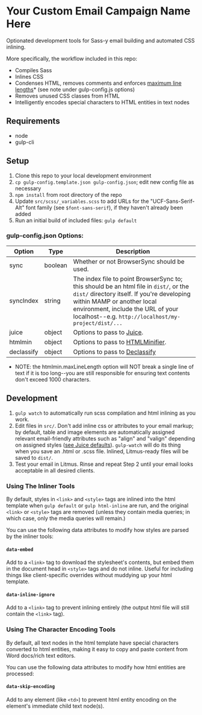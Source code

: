 # Your Custom Email Campaign Name Here
Optionated development tools for Sass-y email building and automated CSS inlining.

More specifically, the workflow included in this repo:
- Compiles Sass
- Inlines CSS
- Condenses HTML, removes comments and enforces [maximum line lengths](https://tools.ietf.org/html/rfc821#page-43)* (see note under gulp-config.js options)
- Removes unused CSS classes from HTML
- Intelligently encodes special characters to HTML entities in text nodes


## Requirements
- node
- gulp-cli


## Setup
1. Clone this repo to your local development environment
2. `cp gulp-config.template.json gulp-config.json`; edit new config file as necessary
3. `npm install` from root directory of the repo
4. Update `src/scss/_variables.scss` to add URLs for the "UCF-Sans-Serif-Alt" font family (see `$font-sans-serif`), if they haven't already been added
5. Run an initial build of included files: `gulp default`

### gulp-config.json Options:

Option | Type | Description
------ | ---- | -----------
sync | boolean | Whether or not BrowserSync should be used.
syncIndex | string | The index file to point BrowserSync to; this should be an html file in `dist/`, or the `dist/` directory itself. If you're developing within MAMP or another local environment, include the URL of your localhost--e.g. `http://localhost/my-project/dist/...`
juice | object | Options to pass to [Juice](https://github.com/Automattic/juice#options).
htmlmin | object | Options to pass to [HTMLMinifier](https://github.com/kangax/html-minifier#options-quick-reference).
declassify | object | Options to pass to [Declassify](https://github.com/jrit/declassify#options)

* NOTE: the htmlmin.maxLineLength option will NOT break a single line of text if it is too long--you are still responsible for ensuring text contents don't exceed 1000 characters.


## Development
1. `gulp watch` to automatically run scss compilation and html inlining as you work.
2. Edit files in `src/`.  Don't add inline css or attributes to your email markup; by default, table and image elements are automatically assigned relevant email-friendly attributes such as "align" and "valign" depending on assigned styles ([see Juice defaults](https://github.com/Automattic/juice/blob/8e16f5b1027964e9cc117520c42bfd3fbd9d78f8/client.js#L18-L27)).  `gulp-watch` will do its thing when you save an .html or .scss file.  Inlined, Litmus-ready files will be saved to `dist/`.
3. Test your email in Litmus.  Rinse and repeat Step 2 until your email looks acceptable in all desired clients.

### Using The Inliner Tools
By default, styles in `<link>` and `<style>` tags are inlined into the html template when `gulp default` or `gulp html-inline` are run, and the original `<link>` or `<style>` tags are removed (unless they contain media queries; in which case, only the media queries will remain.)

You can use the following data attributes to modify how styles are parsed by the inliner tools:

#### `data-embed`
Add to a `<link>` tag to download the stylesheet's contents, but embed them in the document head in `<style>` tags and do not inline.  Useful for including things like client-specific overrides without muddying up your html template.

#### `data-inline-ignore`
Add to a `<link>` tag to prevent inlining entirely (the output html file will still contain the `<link>` tag).

### Using The Character Encoding Tools
By default, all text nodes in the html template have special characters converted to html entities, making it easy to copy and paste content from Word docs/rich text editors.

You can use the following data attributes to modify how html entities are processed:

#### `data-skip-encoding`
Add to any element (like `<td>`) to prevent html entity encoding on the element's immediate child text node(s).
